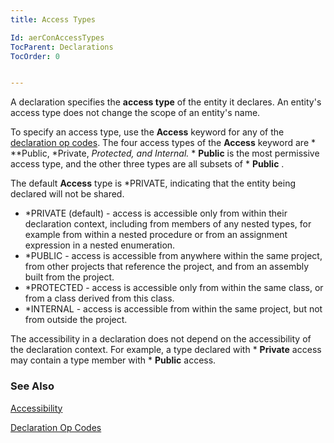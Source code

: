 ```yaml
---
title: Access Types

Id: aerConAccessTypes
TocParent: Declarations
TocOrder: 0


---
```


A declaration specifies the **access type** of the entity it declares. An entity's access type does not change the scope of an entity's name. 

To specify an access type, use the **Access** keyword for any of the [declaration op codes](aerConDeclarationOpCodes.html). The four access types of the **Access** keyword are * **Public, *Private, *Protected, and *Internal.** * **Public** is the most permissive access type, and the other three types are all subsets of * **Public** . 

The default **Access** type is *PRIVATE, indicating that the entity being declared will not be shared. 

- *PRIVATE (default) - access is accessible only from within their declaration context, including from members of any nested types, for example from within a nested procedure or from an assignment expression in a nested enumeration.
- *PUBLIC - access is accessible from anywhere within the same project, from other projects that reference the project, and from an assembly built from the project.
- *PROTECTED - access is accessible only from within the same class, or from a class derived from this class.
- *INTERNAL - access is accessible from within the same project, but not from outside the project.

The accessibility in a declaration does not depend on the accessibility of the declaration context. For example, a type declared with * **Private** access may contain a type member with * **Public** access. 

### See Also
[Accessibility](aerConAccessibility.html)

[Declaration Op Codes](aerConDeclarationOpCodes.html) 
